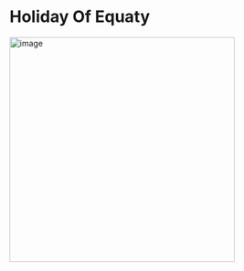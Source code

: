 # Holiday Of Equaty #
<img width="394" alt="image" src="https://github.com/user-attachments/assets/cacf2a2f-a2a4-4caa-bcfc-9e656b4444fd">
